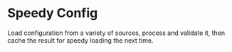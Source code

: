 # Speedy Config

Load configuration from a variety of sources,
process and validate it,
then cache the result for speedy loading the next time.
